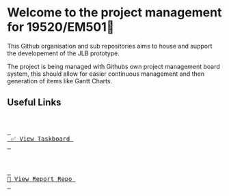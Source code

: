 # Welcome to the project management for 19520/EM501👋

This Github organisation and sub repositories aims to house and support the developement of the JLB prototype.

The project is being managed with Githubs own project management board system, this should allow for easier continuous management and then generation of items like Gantt Charts.

## Useful Links 
<br>

[<kbd> <br> ✅ View Taskboard <br> </kbd>][tb]

<br>

[<kbd> <br> 📖 View Report Repo <br> </kbd>][vr]

[tb]: https://github.com/orgs/19520-Group-Project/projects/1/views/1
[vr]: https://github.com/19520-Group-Project/Report-Artefacts
